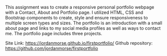This assignment was to create a responsive personal portfolio webpage with a Contact, About and Portfolio page. I utilized HTML, CSS and Bootstrap components to create, style and ensure responsiveness to multiple screen types and sizes. The portfolio is an introduction with a small about page and links to my social media profiles as well as ways to contact me. The portfolio page includes three projects.

Site Link: https://jordanmorse.github.io/firstportfolio/
Github repository: https://github.com/jordanmorse/firstportfolio



 





